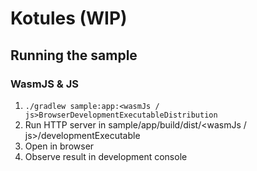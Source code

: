 # Kotules (WIP)

## Running the sample

### WasmJS & JS

1. `./gradlew sample:app:<wasmJs / js>BrowserDevelopmentExecutableDistribution`
2. Run HTTP server in sample/app/build/dist/<wasmJs / js>/developmentExecutable
3. Open in browser
4. Observe result in development console
